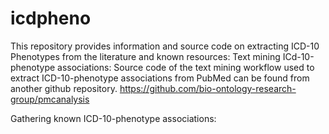 # icdpheno
This repository provides information and source code on extracting ICD-10 Phenotypes from the literature and known resources:
Text mining ICd-10-phenotype associations:
Source code of the text mining workflow used to extract ICD-10-phenotype associations from PubMed can be found from another github repository. 
https://github.com/bio-ontology-research-group/pmcanalysis


Gathering known ICD-10-phenotype associations:

